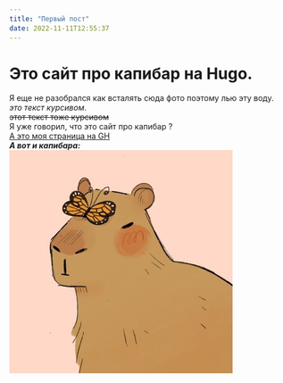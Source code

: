 ```yaml
---
title: "Первый пост"
date: 2022-11-11T12:55:37
---
```

# Это сайт про капибар на Hugo.
Я еще не разобрался как всталять сюда фото поэтому лью эту воду.  
*это текст курсивом*.  
~~этот текст тоже курсивом~~  
Я уже говорил, что это сайт про капибар ?  
[А это моя страница на GH](https://github.com/NordNavel)  
***А вот и капибара:***  ![изображение](logo.jpg)
